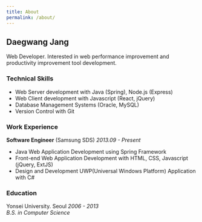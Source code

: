 ```yaml
---
title: About
permalink: /about/
---
```


## Daegwang Jang

Web Developer. 
Interested in web performance improvement and productivity improvement tool development.

### __Technical Skills__

- Web Server development with Java (Spring), Node.js (Express)
- Web Client development with Javascript (React, jQuery)
- Database Management Systems (Oracle, MySQL)
- Version Control with Git

<!--
- Asynchronous Programming with Node.js and C#
- ES6, React, Webpack, Node.js, Express
-->


### __Work Experience__  
__Software Engineer__ (Samsung SDS) _2013.09 - Present_

- Java Web Application Development using Spring Framework   
- Front-end Web Application Development with HTML, CSS, Javascript (jQuery, ExtJS)
- Design and Development UWP(Universal Windows Platform) Application with C#

### __Education__  
Yonsei University. Seoul _2006 - 2013_  
_B.S. in Computer Science_

